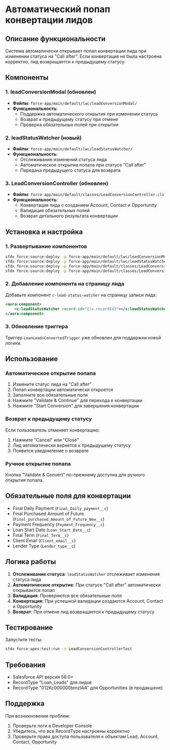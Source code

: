 # Автоматический попап конвертации лидов

## Описание функциональности

Система автоматически открывает попап конвертации лида при изменении статуса на "Call after". Если конвертация не была настроена корректно, лид возвращается к предыдущему статусу.

## Компоненты

### 1. leadConversionModal (обновлен)
- **Файлы**: `force-app/main/default/lwc/leadConversionModal/`
- **Функциональность**: 
  - Поддержка автоматического открытия при изменении статуса
  - Возврат к предыдущему статусу при отмене
  - Проверка обязательных полей при открытии

### 2. leadStatusWatcher (новый)
- **Файлы**: `force-app/main/default/lwc/leadStatusWatcher/`
- **Функциональность**:
  - Отслеживание изменений статуса лида
  - Автоматическое открытие попапа при статусе "Call after"
  - Передача предыдущего статуса для возврата

### 3. LeadConversionController (обновлен)
- **Файлы**: `force-app/main/default/classes/LeadConversionController.cls`
- **Функциональность**:
  - Конвертация лида с созданием Account, Contact и Opportunity
  - Валидация обязательных полей
  - Возврат детального результата конвертации

## Установка и настройка

### 1. Развертывание компонентов
```bash
sfdx force:source:deploy -p force-app/main/default/lwc/leadConversionModal/
sfdx force:source:deploy -p force-app/main/default/lwc/leadStatusWatcher/
sfdx force:source:deploy -p force-app/main/default/classes/LeadConversionController.cls
sfdx force:source:deploy -p force-app/main/default/classes/LeadConversionControllerTest.cls
```

### 2. Добавление компонента на страницу лида
Добавьте компонент `c-lead-status-watcher` на страницу записи лида:

```xml
<aura:component>
    <c:leadStatusWatcher record-id="{!v.recordId}"></c:leadStatusWatcher>
</aura:component>
```

### 3. Обновление триггера
Триггер `LoanLeadsConvertedTrigger` уже обновлен для поддержки новой логики.

## Использование

### Автоматическое открытие попапа
1. Измените статус лида на "Call after"
2. Попап конвертации автоматически откроется
3. Заполните все обязательные поля
4. Нажмите "Validate & Continue" для перехода к конвертации
5. Нажмите "Start Conversion" для завершения конвертации

### Возврат к предыдущему статусу
Если пользователь отменяет конвертацию:
1. Нажмите "Cancel" или "Close"
2. Лид автоматически вернется к предыдущему статусу
3. Появится уведомление о возврате

### Ручное открытие попапа
Кнопка "Validate & Convert" по-прежнему доступна для ручного открытия попапа.

## Обязательные поля для конвертации

- Final Daily Payment (`Final_Daily_payment__c`)
- Final Purchased Amount of Future (`Final_purchased_Amount_of_Future_New__c`)
- Payment Frequency (`Payment_Frequency__c`)
- Loan Start Date (`Loan_Start_Date__c`)
- Final Term (`Final_Term__c`)
- Client Email (`Client_email__c`)
- Lender Type (`Lender_type__c`)

## Логика работы

1. **Отслеживание статуса**: `leadStatusWatcher` отслеживает изменения статуса лида
2. **Автоматическое открытие**: При статусе "Call after" автоматически открывается попап
3. **Валидация**: Проверяются все обязательные поля
4. **Конвертация**: При успешной валидации создаются Account, Contact и Opportunity
5. **Возврат**: При отмене лид возвращается к предыдущему статусу

## Тестирование

Запустите тесты:
```bash
sfdx force:apex:test:run -n LeadConversionControllerTest
```

## Требования

- Salesforce API версия 58.0+
- RecordType "Loan_Leads" для лидов
- RecordType "012Kc000000tenzIAA" для Opportunities (в продакшене)

## Поддержка

При возникновении проблем:
1. Проверьте логи в Developer Console
2. Убедитесь, что все RecordType настроены корректно
3. Проверьте права доступа пользователя к объектам Lead, Account, Contact, Opportunity 